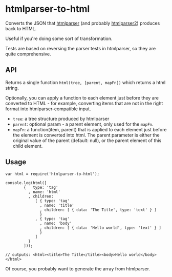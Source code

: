 # htmlparser-to-html

Converts the JSON that [htmlparser](https://npmjs.org/package/htmlparser) (and probably [htmlparser2](https://npmjs.org/package/htmlparser2)) produces back to HTML.

Useful if you're doing some sort of transformation.

Tests are based on reversing the parser tests in htmlparser, so they are quite comprehensive.

## API

Returns a single function `html(tree, [parent, mapFn])` which returns a html string.

Optionally, you can apply a function to each element just before they are converted to HTML - for example, converting items that are not in the right format into htmlparser-compatible input.

- `tree`: a tree structure produced by htmlparser
- `parent`: optional param - a parent element, only used for the `mapFn`.
- `mapFn`: a function(item, parent) that is applied to each element just before the element is converted into html. The parent parameter is either the original value of the parent (default: null), or the parent element of this child element.

## Usage

    var html = require('htmlparser-to-html');

    console.log(html([
            {   type: 'tag'
              , name: 'html'
              , children:
                 [ { type: 'tag'
                   , name: 'title'
                   , children: [ { data: 'The Title', type: 'text' } ]
                   }
                 , { type: 'tag'
                   , name: 'body'
                   , children: [ { data: 'Hello world', type: 'text' } ]
                   }
                 ]
              }
            ]));

    // outputs: <html><title>The Title</title><body>Hello world</body></html>

Of course, you probably want to generate the array from htmlparser.



